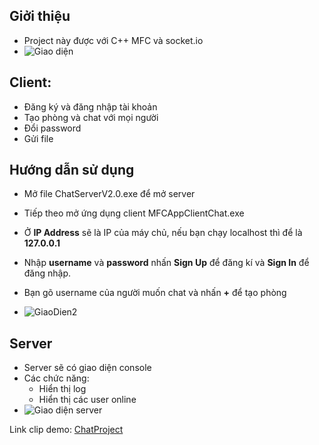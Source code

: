 ## Giởi thiệu
*	Project này được với C++ MFC và socket.io
*	![Giao diện](https://lh3.googleusercontent.com/buh99eHAXXoupxMDgjplYv6B69ImpvnXcbVxMWlZn5G6WxD2kJUps6ddylChdxXD7cZcZWKte6RJ "interface")

## Client:
*	Đăng ký và đăng nhập tài khoản
*	Tạo phòng và chat với mọi người
*	Đổi password
*	Gửi file
## Hướng dẫn sử dụng
*	Mở file ChatServerV2.0.exe để mở server
*	Tiếp theo mở ứng dụng client MFCAppClientChat.exe
*	Ở **IP Address** sẽ là IP của máy chủ, nếu bạn chạy localhost thì để là **127.0.0.1**
*	Nhập **username** và **password** nhấn **Sign Up** để đăng kí và **Sign In** để đăng nhập.
*	Bạn gõ username của người muốn chat và nhấn **+** để tạo phòng

*	![](https://lh3.googleusercontent.com/HzzoMrI8cLomU2Vqufo8RWNynaMhXcJRwUIPRMbdHlH1lFUtf_hQFpVo4cUdLm4lvL01dv2WZfAw "GiaoDien2")
## Server
* Server sẽ có giao diện console
* Các chức năng:
	* Hiển thị log
	* Hiển thị các user online
*	![Giao diện server](https://lh3.googleusercontent.com/4icugbnmZLBzIjR4jn_5WhhG0k9l9rkTSSoub6U4IiGjKD27Z_ZBZEnIV2WYGr7j9xS7-v_yrc_b "Giaodien3")

Link clip demo: [ChatProject](https://drive.google.com/file/d/1RcwiD2tCwU3jsD9bNLkWqHgkaVuzVmPs/view?fbclid=IwAR0IgaaN62bnbmuVE-zL0ypq6pZ5qkFWdjIjLTgMlamdrZuQ2sMESzh_zzw)

